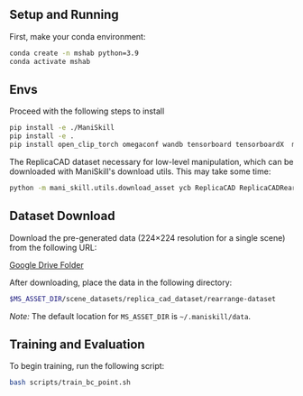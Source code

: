 
## Setup and Running
First, make your conda environment:

```bash
conda create -n mshab python=3.9
conda activate mshab
```

## Envs
Proceed with the following steps to install

```bash
pip install -e ./ManiSkill
pip install -e .
pip install open_clip_torch omegaconf wandb tensorboard tensorboardX  msgpack torchvision
```

The ReplicaCAD dataset necessary for low-level manipulation, which can be downloaded with ManiSkill's download utils. This may take some time:
```bash
python -m mani_skill.utils.download_asset ycb ReplicaCAD ReplicaCADRearrange
```

## Dataset Download

Download the pre-generated data (224×224 resolution for a single scene) from the following URL:

[Google Drive Folder](https://drive.google.com/drive/folders/1euvIuJBM_MZMEQq1eZFMPk8Kip7q9piV?usp=drive_link)

After downloading, place the data in the following directory:

```bash
$MS_ASSET_DIR/scene_datasets/replica_cad_dataset/rearrange-dataset
```

*Note:* The default location for `MS_ASSET_DIR` is `~/.maniskill/data`.

## Training and Evaluation

To begin training, run the following script:

```bash
bash scripts/train_bc_point.sh
```


